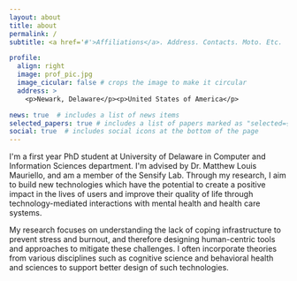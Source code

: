 ```yaml
---
layout: about
title: about
permalink: /
subtitle: <a href='#'>Affiliations</a>. Address. Contacts. Moto. Etc.

profile:
  align: right
  image: prof_pic.jpg
  image_cicular: false # crops the image to make it circular
  address: >
    <p>Newark, Delaware</p><p>United States of America</p>

news: true  # includes a list of news items
selected_papers: true # includes a list of papers marked as "selected={true}"
social: true  # includes social icons at the bottom of the page
---
```


I'm a first year PhD student at University of Delaware in Computer and Information Sciences department. I'm advised by
Dr. Matthew Louis Mauriello, and am a member of the Sensify Lab. Through my research, I aim to build new technologies which have the potential to create a positive impact in the lives of users and improve their quality of life through technology-mediated interactions with mental health and health care systems.

My research focuses on understanding the lack of coping infrastructure to prevent stress and burnout, and therefore designing human-centric tools and approaches to mitigate these challenges. I often incorporate theories from various disciplines such as cognitive science and behavioral health and sciences to support better design of such technologies.
